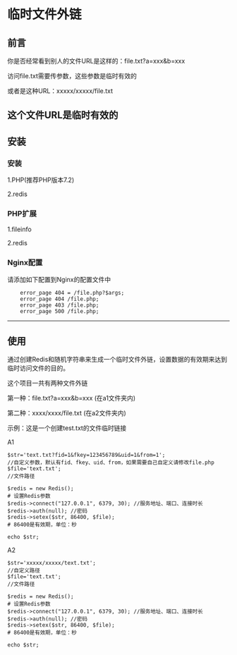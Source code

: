 # 临时文件外链

## 前言

你是否经常看到别人的文件URL是这样的：file.txt?a=xxx&b=xxx

访问file.txt需要传参数，这些参数是临时有效的

或者是这种URL：xxxxx/xxxxx/file.txt

这个文件URL是临时有效的
---

## 安装

### 安装

1.PHP(推荐PHP版本7.2)

2.redis

### PHP扩展
1.fileinfo

2.redis

### Nginx配置
请添加如下配置到Nginx的配置文件中
```
    error_page 404 = /file.php?$args;
    error_page 404 /file.php;
    error_page 403 /file.php;
    error_page 500 /file.php;
```
---

## 使用

通过创建Redis和随机字符串来生成一个临时文件外链，设置数据的有效期来达到临时访问文件的目的。


这个项目一共有两种文件外链

第一种：file.txt?a=xxx&b=xxx (在a1文件夹内)

第二种：xxxx/xxxx/file.txt (在a2文件夹内)

示例：这是一个创建test.txt的文件临时链接

A1
```
$str='text.txt?fid=1&fkey=123456789&uid=1&from=1';
//自定义参数，默认有fid、fkey、uid、from，如果需要自己自定义请修改file.php
$file='text.txt';
//文件路径

$redis = new Redis();
# 设置Redis参数
$redis->connect("127.0.0.1", 6379, 30); //服务地址、端口、连接时长
$redis->auth(null); //密码
$redis->setex($str, 86400, $file); 
# 86400是有效期，单位：秒

echo $str;
```

A2
```
$str='xxxxx/xxxxx/text.txt';
//自定义路径
$file='text.txt';
//文件路径

$redis = new Redis();
# 设置Redis参数
$redis->connect("127.0.0.1", 6379, 30); //服务地址、端口、连接时长
$redis->auth(null); //密码
$redis->setex($str, 86400, $file); 
# 86400是有效期，单位：秒

echo $str;
```